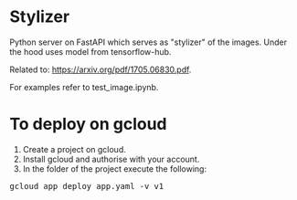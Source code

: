 # Stylizer
Python server on FastAPI which serves as "stylizer" of the images. Under the hood uses model from tensorflow-hub.

Related to: https://arxiv.org/pdf/1705.06830.pdf.

For examples refer to test_image.ipynb.

# To deploy on gcloud
1) Create a project on gcloud.
2) Install gcloud and authorise with your account.
3) In the folder of the project execute the following:
<pre>gcloud app deploy app.yaml -v v1</pre>
